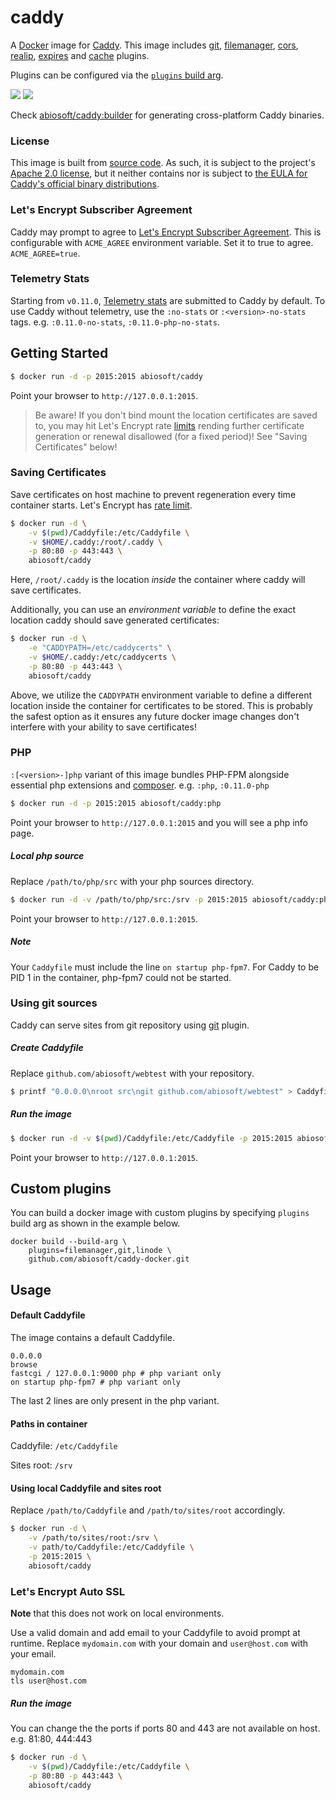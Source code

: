 # caddy

A [Docker](https://docker.com) image for [Caddy](https://caddyserver.com). This image includes [git](https://caddyserver.com/docs/http.git), [filemanager](https://caddyserver.com/docs/http.filemanager), [cors](https://caddyserver.com/docs/http.cors), [realip](https://caddyserver.com/docs/http.realip), [expires](https://caddyserver.com/docs/http.expires) and [cache](https://caddyserver.com/docs/http.cache) plugins.

Plugins can be configured via the [`plugins` build arg](#custom-plugins).


[![](https://images.microbadger.com/badges/image/abiosoft/caddy.svg)](https://microbadger.com/images/abiosoft/caddy "Get your own image badge on microbadger.com")
[![](https://img.shields.io/badge/version-0.11.0-blue.svg)](https://github.com/mholt/caddy/tree/v0.11.0)

Check [abiosoft/caddy:builder](https://github.com/abiosoft/caddy-docker/blob/master/BUILDER.md) for generating cross-platform Caddy binaries.

### License

This image is built from [source code](https://github.com/mholt/caddy). As such, it is subject to the project's [Apache 2.0 license](https://github.com/mholt/caddy/blob/baf6db5b570e36ea2fee30d50f879255a5895370/LICENSE.txt), but it neither contains nor is subject to [the EULA for Caddy's official binary distributions](https://github.com/mholt/caddy/blob/545fa844bbd188c1e5bff6926e5c410e695571a0/dist/EULA.txt).

### Let's Encrypt Subscriber Agreement
Caddy may prompt to agree to [Let's Encrypt Subscriber Agreement](https://letsencrypt.org/documents/2017.11.15-LE-SA-v1.2.pdf). This is configurable with `ACME_AGREE` environment variable. Set it to true to agree. `ACME_AGREE=true`.

### Telemetry Stats
Starting from `v0.11.0`, [Telemetry stats](https://caddyserver.com/docs/telemetry) are submitted to Caddy by default. To use Caddy without telemetry, use the `:no-stats` or `:<version>-no-stats` tags. e.g. `:0.11.0-no-stats`, `:0.11.0-php-no-stats`.

## Getting Started

```sh
$ docker run -d -p 2015:2015 abiosoft/caddy
```

Point your browser to `http://127.0.0.1:2015`.

> Be aware! If you don't bind mount the location certificates are saved to, you may hit Let's Encrypt rate [limits](https://letsencrypt.org/docs/rate-limits/) rending further certificate generation or renewal disallowed (for a fixed period)! See "Saving Certificates" below!

### Saving Certificates

Save certificates on host machine to prevent regeneration every time container starts.
Let's Encrypt has [rate limit](https://community.letsencrypt.org/t/rate-limits-for-lets-encrypt/6769).
```sh
$ docker run -d \
    -v $(pwd)/Caddyfile:/etc/Caddyfile \
    -v $HOME/.caddy:/root/.caddy \
    -p 80:80 -p 443:443 \
    abiosoft/caddy
```


Here, `/root/.caddy` is the location *inside* the container where caddy will save certificates.

Additionally, you can use an *environment variable* to define the exact location caddy should save generated certificates:

```sh
$ docker run -d \
    -e "CADDYPATH=/etc/caddycerts" \
    -v $HOME/.caddy:/etc/caddycerts \
    -p 80:80 -p 443:443 \
    abiosoft/caddy
```

Above, we utilize the `CADDYPATH` environment variable to define a different location inside the container for
certificates to be stored. This is probably the safest option as it ensures any future docker image changes don't interfere with your ability to save certificates!

### PHP
`:[<version>-]php` variant of this image bundles PHP-FPM alongside essential php extensions and [composer](https://getcomposer.org). e.g. `:php`, `:0.11.0-php`
```sh
$ docker run -d -p 2015:2015 abiosoft/caddy:php
```
Point your browser to `http://127.0.0.1:2015` and you will see a php info page.

##### Local php source

Replace `/path/to/php/src` with your php sources directory.
```sh
$ docker run -d -v /path/to/php/src:/srv -p 2015:2015 abiosoft/caddy:php
```
Point your browser to `http://127.0.0.1:2015`.

##### Note
Your `Caddyfile` must include the line `on startup php-fpm7`. For Caddy to be PID 1 in the container, php-fpm7 could not be started.

### Using git sources

Caddy can serve sites from git repository using [git](https://caddyserver.com/docs/http.git) plugin.

##### Create Caddyfile

Replace `github.com/abiosoft/webtest` with your repository.

```sh
$ printf "0.0.0.0\nroot src\ngit github.com/abiosoft/webtest" > Caddyfile
```

##### Run the image

```sh
$ docker run -d -v $(pwd)/Caddyfile:/etc/Caddyfile -p 2015:2015 abiosoft/caddy
```
Point your browser to `http://127.0.0.1:2015`.

## Custom plugins

You can build a docker image with custom plugins by specifying `plugins` build arg as shown in the example below.
```
docker build --build-arg \
    plugins=filemanager,git,linode \
    github.com/abiosoft/caddy-docker.git
```

## Usage

#### Default Caddyfile

The image contains a default Caddyfile.

```
0.0.0.0
browse
fastcgi / 127.0.0.1:9000 php # php variant only
on startup php-fpm7 # php variant only
```
The last 2 lines are only present in the php variant.

#### Paths in container

Caddyfile: `/etc/Caddyfile`

Sites root: `/srv`

#### Using local Caddyfile and sites root

Replace `/path/to/Caddyfile` and `/path/to/sites/root` accordingly.

```sh
$ docker run -d \
    -v /path/to/sites/root:/srv \
    -v path/to/Caddyfile:/etc/Caddyfile \
    -p 2015:2015 \
    abiosoft/caddy
```

### Let's Encrypt Auto SSL
**Note** that this does not work on local environments.

Use a valid domain and add email to your Caddyfile to avoid prompt at runtime.
Replace `mydomain.com` with your domain and `user@host.com` with your email.
```
mydomain.com
tls user@host.com
```

##### Run the image

You can change the the ports if ports 80 and 443 are not available on host. e.g. 81:80, 444:443

```sh
$ docker run -d \
    -v $(pwd)/Caddyfile:/etc/Caddyfile \
    -p 80:80 -p 443:443 \
    abiosoft/caddy
```
